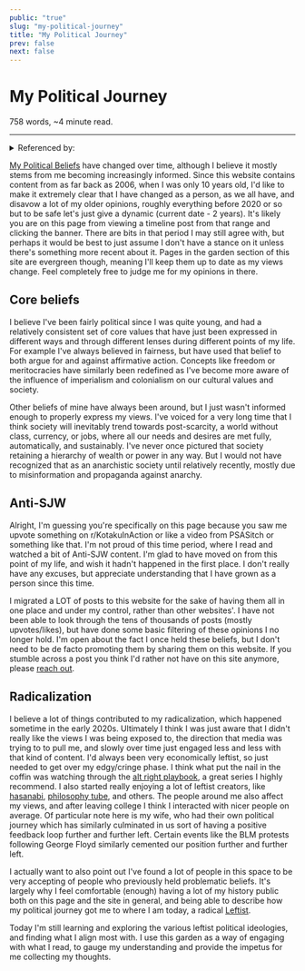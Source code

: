 ```yaml
---
public: "true"
slug: "my-political-journey"
title: "My Political Journey"
prev: false
next: false
---
```

<script setup>
import { data } from '../../git.data.ts';
import { useData } from 'vitepress';
const pageData = useData();
</script>
<h1 class="p-name">My Political Journey</h1>
<p>758 words, ~4 minute read. <span v-html="data[`site/${pageData.page.value.relativePath}`]" /></p>
<hr/>

<details><summary>Referenced by:</summary><a href="/garden/leftism/index.md">Leftism</a><a href="/garden/political-quizzes/index.md">Political Quizzes</a></details>

[My Political Beliefs](/garden/my-political-beliefs/index.md) have changed over time, although I believe it mostly stems from me becoming increasingly informed. Since this website contains content from as far back as 2006, when I was only 10 years old, I'd like to make it extremely clear that I have changed as a person, as we all have, and disavow a lot of my older opinions, roughly everything before 2020 or so but to be safe let's just give a dynamic (current date - 2 years). It's likely you are on this page from viewing a timeline post from that range and clicking the banner. There are bits in that period I may still agree with, but perhaps it would be best to just assume I don't have a stance on it unless there's something more recent about it. Pages in the garden section of this site are evergreen though, meaning I'll keep them up to date as my views change. Feel completely free to judge me for my opinions in there.

## Core beliefs

I believe I've been fairly political since I was quite young, and had a relatively consistent set of core values that have just been expressed in different ways and through different lenses during different points of my life. For example I've always believed in fairness, but have used that belief to both argue for and against affirmative action. Concepts like freedom or meritocracies have similarly been redefined as I've become more aware of the influence of imperialism and colonialism on our cultural values and society.

Other beliefs of mine have always been around, but I just wasn't informed enough to properly express my views. I've voiced for a very long time that I think society will inevitably trend towards post-scarcity, a world without class, currency, or jobs, where all our needs and desires are met fully, automatically, and sustainably. I've never once pictured that society retaining a hierarchy of wealth or power in any way. But I would not have recognized that as an anarchistic society until relatively recently, mostly due to misinformation and propaganda against anarchy.

## Anti-SJW

Alright, I'm guessing you're specifically on this page because you saw me upvote something on r/KotakuInAction or like a video from PSASitch or something like that. I'm not proud of this time period, where I read and watched a bit of Anti-SJW content. I'm glad to have moved on from this point of my life, and wish it hadn't happened in the first place. I don't really have any excuses, but appreciate understanding that I have grown as a person since this time.

I migrated a LOT of posts to this website for the sake of having them all in one place and under my control, rather than other websites'. I have not been able to look through the tens of thousands of posts (mostly upvotes/likes), but have done some basic filtering of these opinions I no longer hold. I'm open about the fact I once held these beliefs, but I don't need to be de facto promoting them by sharing them on this website. If you stumble across a post you think I'd rather not have on this site anymore, please [reach out](https://www.thepaperpilot.org/about/).

## Radicalization

I believe a lot of things contributed to my radicalization, which happened sometime in the early 2020s. Ultimately I think I was just aware that I didn't really like the views I was being exposed to, the direction that media was trying to to pull me, and slowly over time just engaged less and less with that kind of content. I'd always been very economically leftist, so just needed to get over my edgy/cringe phase. I think what put the nail in the coffin was watching through the [alt right playbook](https://youtube.com/playlist?list=PLJA_jUddXvY7v0VkYRbANnTnzkA_HMFtQ), a great series I highly recommend. I also started really enjoying a lot of leftist creators, like [hasanabi](https://twitch.tv/hasanabi), [philosophy tube](https://youtube.com/@philosophytube), and others. The people around me also affect my views, and after leaving college I think I interacted with nicer people on average. Of particular note here is my wife, who had their own political journey which has similarly culminated in us sort of having a positive feedback loop further and further left. Certain events like the BLM protests following George Floyd similarly cemented our position further and further left.

I actually want to also point out I've found a lot of people in this space to be very accepting of people who previously held problematic beliefs. It's largely why I feel comfortable (enough) having a lot of my history public both on this page and the site in general, and being able to describe how my political journey got me to where I am today, a radical [Leftist](/garden/leftism/index.md).

Today I'm still learning and exploring the various leftist political ideologies, and finding what I align most with. I use this garden as a way of engaging with what I read, to gauge my understanding and provide the impetus for me collecting my thoughts.